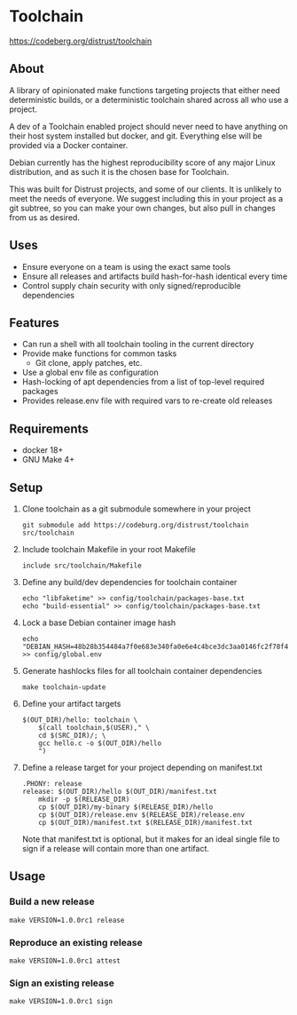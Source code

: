 # Toolchain #

<https://codeberg.org/distrust/toolchain>

## About ##

A library of opinionated make functions targeting projects that either need
deterministic builds, or a deterministic toolchain shared across all who use a
project.

A dev of a Toolchain enabled project should never need to have anything
on their host system installed but docker, and git. Everything else will be
provided via a Docker container.

Debian currently has the highest reproducibility score of any major Linux
distribution, and as such it is the chosen base for Toolchain.

This was built for Distrust projects, and some of our clients. It is unlikely
to meet the needs of everyone. We suggest including this in your project as
a git subtree, so you can make your own changes, but also pull in changes from
us as desired.

## Uses ##
 * Ensure everyone on a team is using the exact same tools
 * Ensure all releases and artifacts build hash-for-hash identical every time
 * Control supply chain security with only signed/reproducible dependencies

## Features ##
 * Can run a shell with all toolchain tooling in the current directory
 * Provide make functions for common tasks
   * Git clone, apply patches, etc.
 * Use a global env file as configuration
 * Hash-locking of apt dependencies from a list of top-level required packages
 * Provides release.env file with required vars to re-create old releases

## Requirements ##

* docker 18+
* GNU Make 4+

## Setup ##

1. Clone toolchain as a git submodule somewhere in your project

    ```
    git submodule add https://codeburg.org/distrust/toolchain src/toolchain
    ```

2. Include toolchain Makefile in your root Makefile

    ```
    include src/toolchain/Makefile
    ```

3. Define any build/dev dependencies for toolchain container

    ```
    echo "libfaketime" >> config/toolchain/packages-base.txt
    echo "build-essential" >> config/toolchain/packages-base.txt
    ```

4. Lock a base Debian container image hash

    ```
    echo "DEBIAN_HASH=48b28b354484a7f0e683e340fa0e6e4c4bce3dc3aa0146fc2f78f443fde2c55d" >> config/global.env
    ```

5. Generate hashlocks files for all toolchain container dependencies
    ```
    make toolchain-update
    ```

6. Define your artifact targets

    ```
    $(OUT_DIR)/hello: toolchain \
    	$(call toolchain,$(USER)," \
        cd $(SRC_DIR)/; \
        gcc hello.c -o $(OUT_DIR)/hello
    	")
    ```

7. Define a release target for your project depending on manifest.txt

    ```
    .PHONY: release
    release: $(OUT_DIR)/hello $(OUT_DIR)/manifest.txt
    	mkdir -p $(RELEASE_DIR)
    	cp $(OUT_DIR)/my-binary $(RELEASE_DIR)/hello
    	cp $(OUT_DIR)/release.env $(RELEASE_DIR)/release.env
    	cp $(OUT_DIR)/manifest.txt $(RELEASE_DIR)/manifest.txt
    ```

    Note that manifest.txt is optional, but it makes for an ideal single file
    to sign if a release will contain more than one artifact.


## Usage ##

### Build a new release

```
make VERSION=1.0.0rc1 release
```

### Reproduce an existing release

```
make VERSION=1.0.0rc1 attest
```

### Sign an existing release

```
make VERSION=1.0.0rc1 sign
```
